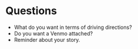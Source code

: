 # Questions
- What do you want in terms of driving directions?
- Do you want a Venmo attached?
- Reminder about your story.
